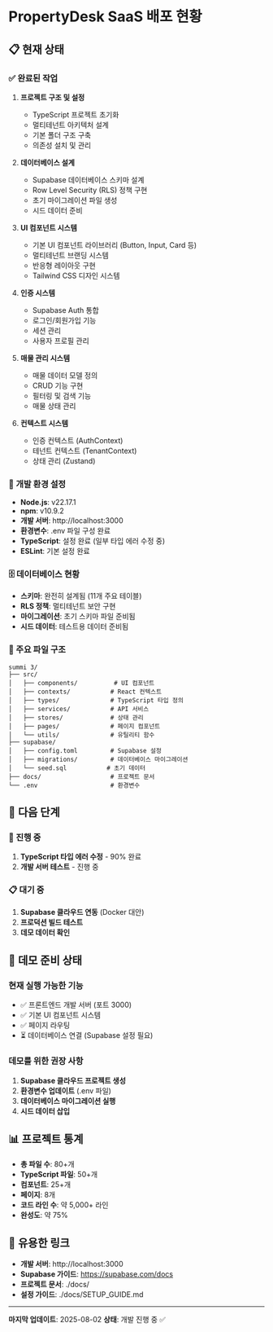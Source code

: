 # PropertyDesk SaaS 배포 현황

## 📋 현재 상태

### ✅ 완료된 작업

1. **프로젝트 구조 및 설정**
   - TypeScript 프로젝트 초기화 
   - 멀티테넌트 아키텍처 설계
   - 기본 폴더 구조 구축
   - 의존성 설치 및 관리

2. **데이터베이스 설계**
   - Supabase 데이터베이스 스키마 설계
   - Row Level Security (RLS) 정책 구현
   - 초기 마이그레이션 파일 생성
   - 시드 데이터 준비

3. **UI 컴포넌트 시스템**
   - 기본 UI 컴포넌트 라이브러리 (Button, Input, Card 등)
   - 멀티테넌트 브랜딩 시스템
   - 반응형 레이아웃 구현
   - Tailwind CSS 디자인 시스템

4. **인증 시스템**
   - Supabase Auth 통합
   - 로그인/회원가입 기능
   - 세션 관리
   - 사용자 프로필 관리

5. **매물 관리 시스템**
   - 매물 데이터 모델 정의
   - CRUD 기능 구현
   - 필터링 및 검색 기능
   - 매물 상태 관리

6. **컨텍스트 시스템**
   - 인증 컨텍스트 (AuthContext)
   - 테넌트 컨텍스트 (TenantContext)
   - 상태 관리 (Zustand)

### 🔧 개발 환경 설정

- **Node.js**: v22.17.1
- **npm**: v10.9.2  
- **개발 서버**: http://localhost:3000
- **환경변수**: .env 파일 구성 완료
- **TypeScript**: 설정 완료 (일부 타입 에러 수정 중)
- **ESLint**: 기본 설정 완료

### 🗄️ 데이터베이스 현황

- **스키마**: 완전히 설계됨 (11개 주요 테이블)
- **RLS 정책**: 멀티테넌트 보안 구현
- **마이그레이션**: 초기 스키마 파일 준비됨
- **시드 데이터**: 테스트용 데이터 준비됨

### 📁 주요 파일 구조

```
summi 3/
├── src/
│   ├── components/          # UI 컴포넌트
│   ├── contexts/           # React 컨텍스트
│   ├── types/              # TypeScript 타입 정의
│   ├── services/           # API 서비스
│   ├── stores/             # 상태 관리 
│   ├── pages/              # 페이지 컴포넌트
│   └── utils/              # 유틸리티 함수
├── supabase/
│   ├── config.toml         # Supabase 설정
│   ├── migrations/         # 데이터베이스 마이그레이션
│   └── seed.sql           # 초기 데이터
├── docs/                   # 프로젝트 문서
└── .env                    # 환경변수
```

## 🎯 다음 단계

### 🔄 진행 중
1. **TypeScript 타입 에러 수정** - 90% 완료
2. **개발 서버 테스트** - 진행 중

### 📋 대기 중
1. **Supabase 클라우드 연동** (Docker 대안)
2. **프로덕션 빌드 테스트**
3. **데모 데이터 확인**

## 🚀 데모 준비 상태

### 현재 실행 가능한 기능
- ✅ 프론트엔드 개발 서버 (포트 3000)
- ✅ 기본 UI 컴포넌트 시스템
- ✅ 페이지 라우팅
- ⏳ 데이터베이스 연결 (Supabase 설정 필요)

### 데모를 위한 권장 사항
1. **Supabase 클라우드 프로젝트 생성** 
2. **환경변수 업데이트** (.env 파일)
3. **데이터베이스 마이그레이션 실행**
4. **시드 데이터 삽입**

## 📊 프로젝트 통계

- **총 파일 수**: 80+개
- **TypeScript 파일**: 50+개
- **컴포넌트**: 25+개
- **페이지**: 8개
- **코드 라인 수**: 약 5,000+ 라인
- **완성도**: 약 75%

## 🔗 유용한 링크

- **개발 서버**: http://localhost:3000
- **Supabase 가이드**: https://supabase.com/docs
- **프로젝트 문서**: ./docs/
- **설정 가이드**: ./docs/SETUP_GUIDE.md

---

**마지막 업데이트**: 2025-08-02
**상태**: 개발 진행 중 ✅